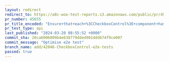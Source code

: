 ```yaml
---
layout: redirect
redirect_to: https://a8c-woo-test-reports.s3.amazonaws.com/public/pr/45655/api/index.html
pr_number: 45655
pr_title_encoded: "Ensure+that+each+%3CCheckboxControl%3E+component+has+a+unique+ID"
pr_test_type: api
last_published: "2024-03-20 08:55:52 +0000"
commit_sha: 20ca6006099b4e638779dded901ddd674f9ce007
commit_message: "Optimise e2e test"
branch_name: add/42046-CheckboxControl-e2e-tests
passed: true
---
```

